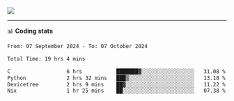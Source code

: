 <picture>
  <source
  srcset="https://github-readme-stats.vercel.app/api?username=sant0s12&show_icons=true&theme=dark"
  media="(prefers-color-scheme: dark)"
  />
  <source
  srcset="https://github-readme-stats.vercel.app/api?username=sant0s12&show_icons=true"
  media="(prefers-color-scheme: light)"
  />
  <img src="https://github-readme-stats.vercel.app/api?username=sant0s12&show_icons=true" />
</picture>

---

📊 **Coding stats**

<!--START_SECTION:waka-->

```txt
From: 07 September 2024 - To: 07 October 2024

Total Time: 19 hrs 4 mins

C                  6 hrs           ███████▓░░░░░░░░░░░░░░░░░   31.08 %
Python             2 hrs 32 mins   ███▒░░░░░░░░░░░░░░░░░░░░░   13.18 %
Devicetree         2 hrs 9 mins    ██▓░░░░░░░░░░░░░░░░░░░░░░   11.22 %
Nix                1 hr 25 mins    ██░░░░░░░░░░░░░░░░░░░░░░░   07.38 %
```

<!--END_SECTION:waka-->
